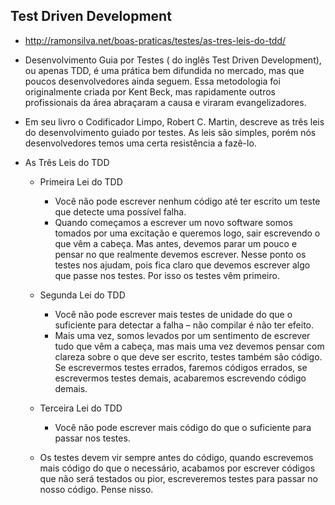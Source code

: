 ## Test Driven Development

- http://ramonsilva.net/boas-praticas/testes/as-tres-leis-do-tdd/

 - Desenvolvimento Guia por Testes ( do inglês Test Driven Development), ou apenas TDD, é uma prática bem difundida no mercado, mas que poucos desenvolvedores ainda seguem. Essa metodologia foi originalmente criada por Kent Beck, mas rapidamente outros profissionais da área abraçaram a causa e viraram evangelizadores.

 - Em seu livro o Codificador Limpo, Robert C. Martin, descreve as três leis do desenvolvimento guiado por testes. As leis são simples, porém nós desenvolvedores temos uma certa resistência a fazê-lo.

 - As Três Leis do TDD
    - Primeira Lei do TDD
       - Você não pode escrever nenhum código até ter escrito um teste que detecte uma possível falha.
       - Quando começamos a escrever um novo software somos tomados por uma excitação e queremos logo, sair escrevendo o que vêm a cabeça. Mas antes, devemos parar um pouco e pensar no que realmente devemos escrever. Nesse ponto os testes nos ajudam, pois fica claro que devemos escrever algo que passe nos testes. Por isso os testes vêm primeiro.

   - Segunda Lei do TDD
       - Você não pode escrever mais testes de unidade do que o suficiente para detectar a falha – não compilar é não ter efeito.
       - Mais uma vez, somos levados por um sentimento de escrever tudo que vêm a cabeça, mas mais uma vez devemos pensar com clareza sobre o que deve ser escrito, testes também são código. Se escrevermos testes errados, faremos códigos errados, se escrevermos testes demais, acabaremos escrevendo código demais.
   - Terceira Lei do TDD
       - Você não pode escrever mais código do que o suficiente para passar nos testes.
   - Os testes devem vir sempre antes do código, quando escrevemos mais código do que o necessário, acabamos por escrever códigos que não será testados ou pior, escreveremos testes para passar no nosso código. Pense nisso.